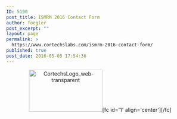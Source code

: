 ```yaml
---
ID: 5190
post_title: ISMRM 2016 Contact Form
author: foegler
post_excerpt: ""
layout: page
permalink: >
  https://www.cortechslabs.com/ismrm-2016-contact-form/
published: true
post_date: 2016-05-05 17:54:36
---
```

<p style="text-align: center;"><img class="aligncenter wp-image-4366" src="http://www.cortechslabs.com/wp-content/uploads/2015/11/CortechsLogo_web-transparent-300x206.png" alt="CortechsLogo_web-transparent" width="197" height="113" />[fc id='1' align='center'][/fc]</p>